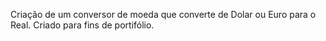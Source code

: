 Criação de um conversor de moeda que converte de Dolar ou
Euro para o Real.
Criado para fins de portifólio.